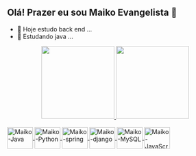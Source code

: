 ## Olá! Prazer eu sou Maiko Evangelista 👋

- 🔭 Hoje estudo back end ...
- 🌱 Estudando java ...

<div align="center">
  <a href="https://github.com/maikoevangelista">
  <img height="170em" src="https://github-readme-stats.vercel.app/api?username=maikoevangelista&show_icons=true&theme=drark&include_all_commits=true&count_private=true"/>
  <img height="170em" src="https://github-readme-stats.vercel.app/api/top-langs/?username=maikoevangelista&layout=compact&langs_count=7&theme=drark"/>
</div>
  
  <div style="display: inline_block"><br>
  <img align="center" alt="Maiko-Java" height="50" width="60" src="https://cdn.jsdelivr.net/gh/devicons/devicon/icons/java/java-plain-wordmark.svg">
  <img align="center" alt="Maiko-Python" height="50" width="60" src="https://cdn.jsdelivr.net/gh/devicons/devicon/icons/python/python-original-wordmark.svg">
  <img align="center" alt="Maiko-spring" height="50" width="60" src="https://cdn.jsdelivr.net/gh/devicons/devicon/icons/spring/spring-original-wordmark.svg">
  <img align="center" alt="Maiko-django" height="50" width="60" src="https://cdn.jsdelivr.net/gh/devicons/devicon/icons/django/django-line.svg">
  <img align="center" alt="Maiko-MySQL" height="50" width="60" src="https://cdn.jsdelivr.net/gh/devicons/devicon/icons/mysql/mysql-plain-wordmark.svg">
  <img align="center" alt="Maiko-JavaScript" height="50" width="60" src="https://cdn.jsdelivr.net/gh/devicons/devicon/icons/javascript/javascript-original.svg">
  <img align="center" alt="Maiko-Csharp" height="50" width="60" src="https://img.shields.io/badge/HTML-239120?style=for-the-badge&logo=html5&logoColor=white>                    </div>                                                                  
     ## 
                                                                                                                                        
</div>  
![Snake animation](https://github.com/maikoevangelista/maikoevangelista/blob/output/github-contribution-grid-snake.svg)
</div>
